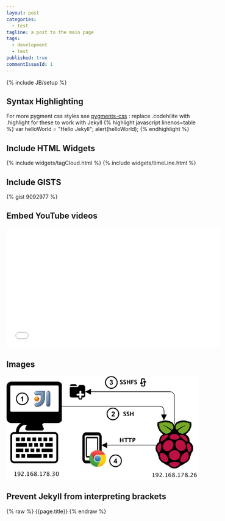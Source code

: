 ```yaml
---
layout: post
categories: 
  - test
tagline: a post to the main page
tags: 
  - development
  - test
published: true
commentIssueId: 1
---
```


{% include JB/setup %}

## Syntax Highlighting
For more pygment css styles see [pygments-css](https://github.com/richleland/pygments-css) : replace .codehilite with .highlight for these to work with Jekyll
{% highlight javascript linenos=table %}
var helloWorld = "Hello Jekyll";
alert(helloWorld);
{% endhighlight %}

## Include HTML Widgets
{% include widgets/tagCloud.html %}
{% include widgets/timeLine.html %}

## Include GISTS
{% gist 9092977 %}

## Embed YouTube videos
<iframe width="560" height="315"  src="//www.youtube.com/embed/XK-dLdLQdIE" frameborder="0"></iframe>

## Images
![Develop local, run remote](/assets/images/DevEnvironment.png)

## Prevent Jekyll from interpreting brackets
{% raw %}
{{page.title}}
{% endraw %}

